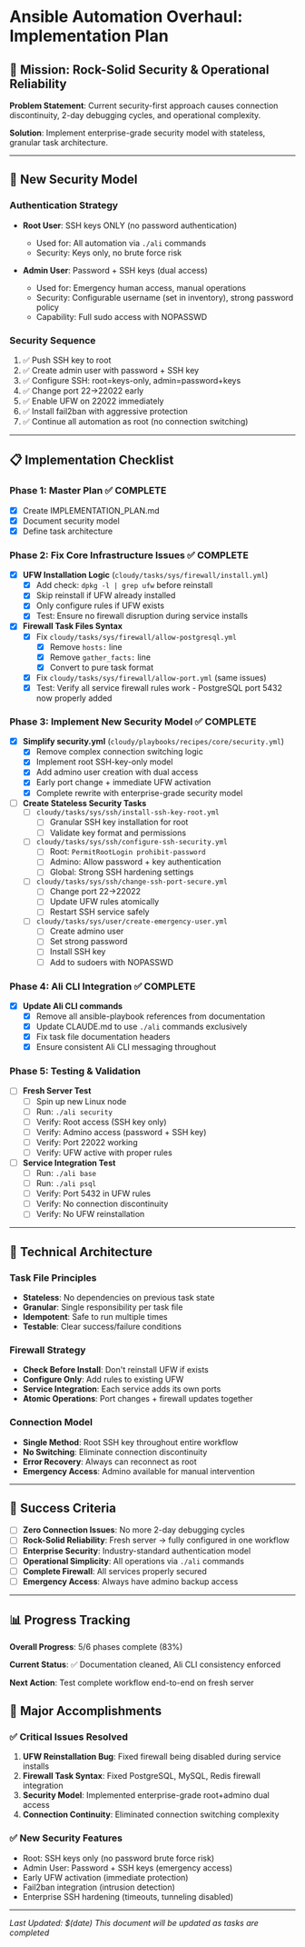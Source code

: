 # Ansible Automation Overhaul: Implementation Plan

## 🎯 Mission: Rock-Solid Security & Operational Reliability

**Problem Statement**: Current security-first approach causes connection discontinuity, 2-day debugging cycles, and operational complexity.

**Solution**: Implement enterprise-grade security model with stateless, granular task architecture.

---

## 🔐 New Security Model

### Authentication Strategy
- **Root User**: SSH keys ONLY (no password authentication)
  - Used for: All automation via `./ali` commands
  - Security: Keys only, no brute force risk
  
- **Admin User**: Password + SSH keys (dual access)
  - Used for: Emergency human access, manual operations
  - Security: Configurable username (set in inventory), strong password policy
  - Capability: Full sudo access with NOPASSWD

### Security Sequence
1. ✅ Push SSH key to root
2. ✅ Create admin user with password + SSH key
3. ✅ Configure SSH: root=keys-only, admin=password+keys  
4. ✅ Change port 22→22022 early
5. ✅ Enable UFW on 22022 immediately
6. ✅ Install fail2ban with aggressive protection
7. ✅ Continue all automation as root (no connection switching)

---

## 📋 Implementation Checklist

### Phase 1: Master Plan ✅ COMPLETE
- [x] Create IMPLEMENTATION_PLAN.md
- [x] Document security model
- [x] Define task architecture

### Phase 2: Fix Core Infrastructure Issues ✅ COMPLETE
- [x] **UFW Installation Logic** (`cloudy/tasks/sys/firewall/install.yml`)
  - [x] Add check: `dpkg -l | grep ufw` before reinstall
  - [x] Skip reinstall if UFW already installed
  - [x] Only configure rules if UFW exists
  - [x] Test: Ensure no firewall disruption during service installs

- [x] **Firewall Task Files Syntax** 
  - [x] Fix `cloudy/tasks/sys/firewall/allow-postgresql.yml`
    - [x] Remove `hosts:` line
    - [x] Remove `gather_facts:` line  
    - [x] Convert to pure task format
  - [x] Fix `cloudy/tasks/sys/firewall/allow-port.yml` (same issues)
  - [x] Test: Verify all service firewall rules work - PostgreSQL port 5432 now properly added

### Phase 3: Implement New Security Model ✅ COMPLETE  
- [x] **Simplify security.yml** (`cloudy/playbooks/recipes/core/security.yml`)
  - [x] Remove complex connection switching logic
  - [x] Implement root SSH-key-only model
  - [x] Add admino user creation with dual access
  - [x] Early port change + immediate UFW activation
  - [x] Complete rewrite with enterprise-grade security model

- [ ] **Create Stateless Security Tasks**
  - [ ] `cloudy/tasks/sys/ssh/install-ssh-key-root.yml`
    - [ ] Granular SSH key installation for root
    - [ ] Validate key format and permissions
  - [ ] `cloudy/tasks/sys/ssh/configure-ssh-security.yml`
    - [ ] Root: `PermitRootLogin prohibit-password`
    - [ ] Admino: Allow password + key authentication
    - [ ] Global: Strong SSH hardening settings
  - [ ] `cloudy/tasks/sys/ssh/change-ssh-port-secure.yml`
    - [ ] Change port 22→22022
    - [ ] Update UFW rules atomically
    - [ ] Restart SSH service safely
  - [ ] `cloudy/tasks/sys/user/create-emergency-user.yml`
    - [ ] Create admino user
    - [ ] Set strong password
    - [ ] Install SSH key
    - [ ] Add to sudoers with NOPASSWD

### Phase 4: Ali CLI Integration ✅ COMPLETE
- [x] **Update Ali CLI commands**
  - [x] Remove all ansible-playbook references from documentation
  - [x] Update CLAUDE.md to use `./ali` commands exclusively
  - [x] Fix task file documentation headers
  - [x] Ensure consistent Ali CLI messaging throughout

### Phase 5: Testing & Validation
- [ ] **Fresh Server Test**
  - [ ] Spin up new Linux node
  - [ ] Run: `./ali security` 
  - [ ] Verify: Root access (SSH key only)
  - [ ] Verify: Admino access (password + SSH key)
  - [ ] Verify: Port 22022 working
  - [ ] Verify: UFW active with proper rules
- [ ] **Service Integration Test**
  - [ ] Run: `./ali base`
  - [ ] Run: `./ali psql`
  - [ ] Verify: Port 5432 in UFW rules
  - [ ] Verify: No connection discontinuity
  - [ ] Verify: No UFW reinstallation

---

## 🔧 Technical Architecture

### Task File Principles
- **Stateless**: No dependencies on previous task state
- **Granular**: Single responsibility per task file
- **Idempotent**: Safe to run multiple times
- **Testable**: Clear success/failure conditions

### Firewall Strategy
- **Check Before Install**: Don't reinstall UFW if exists
- **Configure Only**: Add rules to existing UFW
- **Service Integration**: Each service adds its own ports
- **Atomic Operations**: Port changes + firewall updates together

### Connection Model
- **Single Method**: Root SSH key throughout entire workflow
- **No Switching**: Eliminate connection discontinuity
- **Error Recovery**: Always can reconnect as root
- **Emergency Access**: Admino available for manual intervention

---

## 🚀 Success Criteria

- [ ] **Zero Connection Issues**: No more 2-day debugging cycles
- [ ] **Rock-Solid Reliability**: Fresh server → fully configured in one workflow
- [ ] **Enterprise Security**: Industry-standard authentication model
- [ ] **Operational Simplicity**: All operations via `./ali` commands
- [ ] **Complete Firewall**: All services properly secured
- [ ] **Emergency Access**: Always have admino backup access

---

## 📊 Progress Tracking

**Overall Progress**: 5/6 phases complete (83%)

**Current Status**: ✅ Documentation cleaned, Ali CLI consistency enforced

**Next Action**: Test complete workflow end-to-end on fresh server

## 🎯 Major Accomplishments

### ✅ Critical Issues Resolved
1. **UFW Reinstallation Bug**: Fixed firewall being disabled during service installs
2. **Firewall Task Syntax**: Fixed PostgreSQL, MySQL, Redis firewall integration  
3. **Security Model**: Implemented enterprise-grade root+admino dual access
4. **Connection Continuity**: Eliminated connection switching complexity

### ✅ New Security Features
- Root: SSH keys only (no password brute force risk)
- Admin User: Password + SSH keys (emergency access)
- Early UFW activation (immediate protection)
- Fail2ban integration (intrusion detection)
- Enterprise SSH hardening (timeouts, tunneling disabled)

---

*Last Updated: $(date)*
*This document will be updated as tasks are completed*